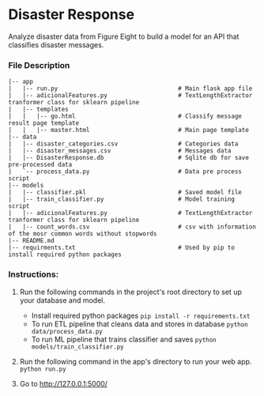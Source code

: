 # Disaster Response 
Analyze disaster data from Figure Eight to build a model for an API that classifies disaster messages.

### File Description

```
|-- app
|   |-- run.py                                  # Main flask app file
|   |-- adicionalFeatures.py                    # TextLengthExtractor tranformer class for sklearn pipeline
|   |-- templates
|   |   |-- go.html                             # Classify message result page template
|   |   |-- master.html                         # Main page template
|-- data
|   |-- disaster_categories.csv                 # Categories data
|   |-- disaster_messages.csv                   # Messages data
|   |-- DisasterResponse.db                     # Sqlite db for save pre-processed data
|   `-- process_data.py                         # Data pre process script
|-- models
|   |-- classifier.pkl                          # Saved model file
|   |-- train_classifier.py                     # Model training script
|   |-- adicionalFeatures.py                    # TextLengthExtractor tranformer class for sklearn pipeline
|   |-- count_words.csv                         # csv with information of the mosr common words without stopwords
|-- README.md                                   
|-- requirments.txt                             # Used by pip to install required python packages
```

### Instructions:
1. Run the following commands in the project's root directory to set up your database and model.
    - Install required python packages
        `pip install -r requirements.txt`
    - To run ETL pipeline that cleans data and stores in database
        `python data/process_data.py`
    - To run ML pipeline that trains classifier and saves
        `python models/train_classifier.py`

2. Run the following command in the app's directory to run your web app.
    `python run.py`

3. Go to http://127.0.0.1:5000/
